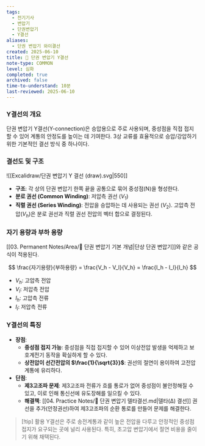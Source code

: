 ```yaml
---
tags:
  - 전기기사
  - 변압기
  - 단권변압기
  - Y결선
aliases:
  - 단권 변압기 와이결선
created: 2025-06-10
title: 📝 단권 변압기 Y결선
note-type: COMMON
level: 심화
completed: true
archived: false
time-to-understand: 10분
last-reviewed: 2025-06-10
---
```



### Y결선의 개요
단권 변압기 Y결선(Y-connection)은 승압용으로 주로 사용되며, 중성점을 직접 접지할 수 있어 계통의 안정도를 높이는 데 기여한다. 3상 교류를 효율적으로 승압/강압하기 위한 기본적인 결선 방식 중 하나이다.

### 결선도 및 구조
![[Excalidraw/단권 변압기 Y 결선 (draw).svg|550]]

- **구조**: 각 상의 단권 변압기 한쪽 끝을 공통으로 묶어 중성점(N)을 형성한다.
- **분로 권선 (Common Winding)**: 저압측 권선 ($V_1$)
- **직렬 권선 (Series Winding)**: 전압을 승압하는 데 사용되는 권선 $(V_{2})$. 고압측 전압($V_h$)은 분로 권선과 직렬 권선 전압의 벡터 합으로 결정된다.

### 자기 용량과 부하 용량
[[03. Permanent Notes/Area/📝 단권 변압기 기본 개념|단상 단권 변압기]]와 같은 공식이 적용된다.

$$
\frac{자기용량}{부하용량} = \frac{V_h - V_l}{V_h} = \frac{I_h - I_l}{I_h}
$$
- $V_h$: 고압측 전압
- $V_l$: 저압측 전압
- $I_h$: 고압측 전류
- $I_l$: 저압측 전류


### Y결선의 특징
- **장점**:
    - **중성점 접지 가능**: 중성점을 직접 접지할 수 있어 이상전압 발생을 억제하고 보호계전기 동작을 확실하게 할 수 있다.
    - **상전압이 선간전압의 $\frac{1}{\sqrt{3}}$**: 권선의 절연이 용이하여 고전압 계통에 유리하다.
- **단점**:
    - **제3고조파 문제**: 제3고조파 전류가 흐를 통로가 없어 중성점이 불안정해질 수 있고, 이로 인해 통신선에 유도장해를 일으킬 수 있다.
    - **해결책**: [[04. Practice Notes/📝 단권 변압기 델타결선.md|델타(Δ) 결선]] 권선을 추가(안정권선)하여 제3고조파의 순환 통로를 만들어 문제를 해결한다.

>[!tip] 활용
>Y결선은 주로 송전계통과 같이 높은 전압을 다루고 안정적인 중성점 접지가 요구되는 곳에 널리 사용된다. 특히, 초고압 변압기에서 절연 비용을 줄이기 위해 채택된다. 